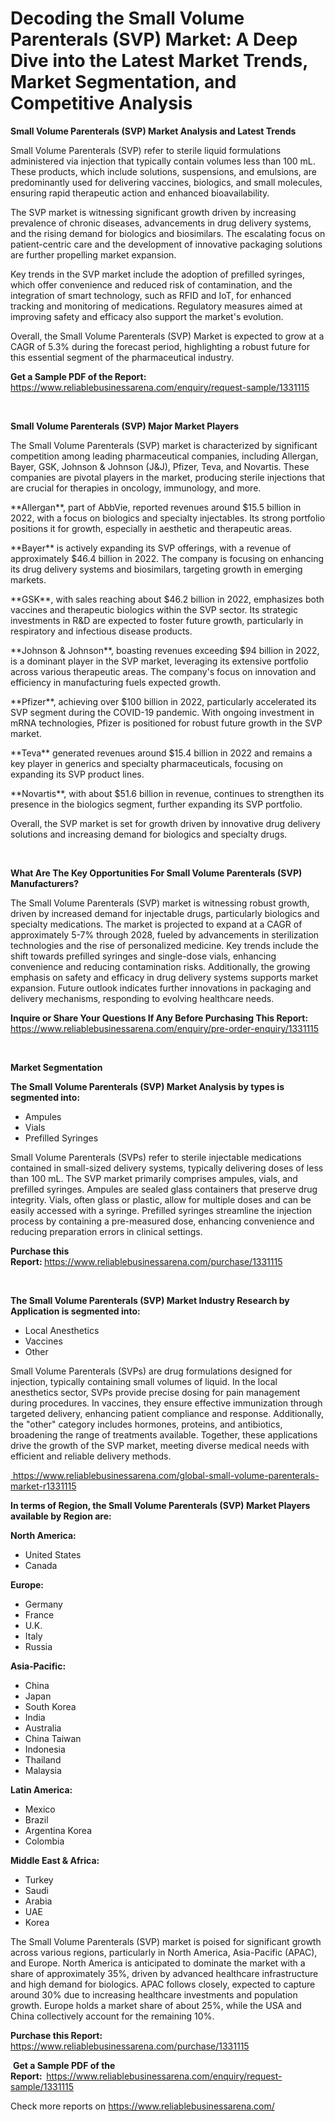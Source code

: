 <p><h1>Decoding the Small Volume Parenterals (SVP) Market: A Deep Dive into the Latest Market Trends, Market Segmentation, and Competitive Analysis</h1></p><p><strong>Small Volume Parenterals (SVP) Market Analysis and Latest Trends</strong></p>
<p><p>Small Volume Parenterals (SVP) refer to sterile liquid formulations administered via injection that typically contain volumes less than 100 mL. These products, which include solutions, suspensions, and emulsions, are predominantly used for delivering vaccines, biologics, and small molecules, ensuring rapid therapeutic action and enhanced bioavailability. </p><p>The SVP market is witnessing significant growth driven by increasing prevalence of chronic diseases, advancements in drug delivery systems, and the rising demand for biologics and biosimilars. The escalating focus on patient-centric care and the development of innovative packaging solutions are further propelling market expansion. </p><p>Key trends in the SVP market include the adoption of prefilled syringes, which offer convenience and reduced risk of contamination, and the integration of smart technology, such as RFID and IoT, for enhanced tracking and monitoring of medications. Regulatory measures aimed at improving safety and efficacy also support the market's evolution. </p><p>Overall, the Small Volume Parenterals (SVP) Market is expected to grow at a CAGR of 5.3% during the forecast period, highlighting a robust future for this essential segment of the pharmaceutical industry.</p></p>
<p><strong>Get a Sample PDF of the Report:&nbsp;</strong> <a href="https://www.reliablebusinessarena.com/enquiry/request-sample/1331115?utm_campaign=2485&utm_medium=2&utm_source=Github&utm_content=ia&utm_term=05032025&utm_id=small-volume-parenterals-svp">https://www.reliablebusinessarena.com/enquiry/request-sample/1331115</a></p>
<p>&nbsp;</p>
<p><strong>Small Volume Parenterals (SVP) Major Market Players</strong></p>
<p><p>The Small Volume Parenterals (SVP) market is characterized by significant competition among leading pharmaceutical companies, including Allergan, Bayer, GSK, Johnson & Johnson (J&J), Pfizer, Teva, and Novartis. These companies are pivotal players in the market, producing sterile injections that are crucial for therapies in oncology, immunology, and more.</p><p>**Allergan**, part of AbbVie, reported revenues around $15.5 billion in 2022, with a focus on biologics and specialty injectables. Its strong portfolio positions it for growth, especially in aesthetic and therapeutic areas.</p><p>**Bayer** is actively expanding its SVP offerings, with a revenue of approximately $46.4 billion in 2022. The company is focusing on enhancing its drug delivery systems and biosimilars, targeting growth in emerging markets.</p><p>**GSK**, with sales reaching about $46.2 billion in 2022, emphasizes both vaccines and therapeutic biologics within the SVP sector. Its strategic investments in R&D are expected to foster future growth, particularly in respiratory and infectious disease products.</p><p>**Johnson & Johnson**, boasting revenues exceeding $94 billion in 2022, is a dominant player in the SVP market, leveraging its extensive portfolio across various therapeutic areas. The company's focus on innovation and efficiency in manufacturing fuels expected growth.</p><p>**Pfizer**, achieving over $100 billion in 2022, particularly accelerated its SVP segment during the COVID-19 pandemic. With ongoing investment in mRNA technologies, Pfizer is positioned for robust future growth in the SVP market.</p><p>**Teva** generated revenues around $15.4 billion in 2022 and remains a key player in generics and specialty pharmaceuticals, focusing on expanding its SVP product lines.</p><p>**Novartis**, with about $51.6 billion in revenue, continues to strengthen its presence in the biologics segment, further expanding its SVP portfolio.</p><p>Overall, the SVP market is set for growth driven by innovative drug delivery solutions and increasing demand for biologics and specialty drugs.</p></p>
<p>&nbsp;</p>
<p><strong>What Are The Key Opportunities For Small Volume Parenterals (SVP) Manufacturers?</strong></p>
<p><p>The Small Volume Parenterals (SVP) market is witnessing robust growth, driven by increased demand for injectable drugs, particularly biologics and specialty medications. The market is projected to expand at a CAGR of approximately 5-7% through 2028, fueled by advancements in sterilization technologies and the rise of personalized medicine. Key trends include the shift towards prefilled syringes and single-dose vials, enhancing convenience and reducing contamination risks. Additionally, the growing emphasis on safety and efficacy in drug delivery systems supports market expansion. Future outlook indicates further innovations in packaging and delivery mechanisms, responding to evolving healthcare needs.</p></p>
<p><strong>Inquire or Share Your Questions If Any Before Purchasing This Report:</strong> <a href="https://www.reliablebusinessarena.com/enquiry/pre-order-enquiry/1331115?utm_campaign=2485&utm_medium=2&utm_source=Github&utm_content=ia&utm_term=05032025&utm_id=small-volume-parenterals-svp">https://www.reliablebusinessarena.com/enquiry/pre-order-enquiry/1331115</a></p>
<p>&nbsp;</p>
<p><strong>Market Segmentation</strong></p>
<p><strong>The Small Volume Parenterals (SVP) Market Analysis by types is segmented into:</strong></p>
<p><ul><li>Ampules</li><li>Vials</li><li>Prefilled Syringes</li></ul></p>
<p><p>Small Volume Parenterals (SVPs) refer to sterile injectable medications contained in small-sized delivery systems, typically delivering doses of less than 100 mL. The SVP market primarily comprises ampules, vials, and prefilled syringes. Ampules are sealed glass containers that preserve drug integrity. Vials, often glass or plastic, allow for multiple doses and can be easily accessed with a syringe. Prefilled syringes streamline the injection process by containing a pre-measured dose, enhancing convenience and reducing preparation errors in clinical settings.</p></p>
<p><strong>Purchase this Report:&nbsp;</strong><a href="https://www.reliablebusinessarena.com/purchase/1331115?utm_campaign=2485&utm_medium=2&utm_source=Github&utm_content=ia&utm_term=05032025&utm_id=small-volume-parenterals-svp">https://www.reliablebusinessarena.com/purchase/1331115</a></p>
<p>&nbsp;</p>
<p><strong>The Small Volume Parenterals (SVP) Market Industry Research by Application is segmented into:</strong></p>
<p><ul><li>Local Anesthetics</li><li>Vaccines</li><li>Other</li></ul></p>
<p><p>Small Volume Parenterals (SVPs) are drug formulations designed for injection, typically containing small volumes of liquid. In the local anesthetics sector, SVPs provide precise dosing for pain management during procedures. In vaccines, they ensure effective immunization through targeted delivery, enhancing patient compliance and response. Additionally, the "other" category includes hormones, proteins, and antibiotics, broadening the range of treatments available. Together, these applications drive the growth of the SVP market, meeting diverse medical needs with efficient and reliable delivery methods.</p></p>
<p><a href="https://www.reliablebusinessarena.com/global-small-volume-parenterals-market-r1331115?utm_campaign=2485&utm_medium=2&utm_source=Github&utm_content=ia&utm_term=05032025&utm_id=small-volume-parenterals-svp">&nbsp;https://www.reliablebusinessarena.com/global-small-volume-parenterals-market-r1331115</a></p>
<p><strong>In terms of Region, the Small Volume Parenterals (SVP) Market Players available by Region are:</strong></p>
<p>
    <p> <strong> North America: </strong>
        <ul>
            <li>United States</li>
            <li>Canada</li>
        </ul>
        </p> 
    <p> <strong> Europe: </strong>
        <ul>
            <li>Germany</li>
            <li>France</li>
            <li>U.K.</li>
            <li>Italy</li>
            <li>Russia</li>
        </ul>
        </p> 
    <p> <strong> Asia-Pacific: </strong>
        <ul>
            <li>China</li>
            <li>Japan</li>
            <li>South Korea</li>
            <li>India</li>
            <li>Australia</li>
            <li>China Taiwan</li>
            <li>Indonesia</li>
            <li>Thailand</li>
            <li>Malaysia</li>
        </ul>
        </p> 
    <p> <strong> Latin America: </strong>
        <ul>
            <li>Mexico</li>
            <li>Brazil</li>
            <li>Argentina Korea</li>
            <li>Colombia</li>
        </ul>
        </p> 
    <p> <strong> Middle East & Africa: </strong>
        <ul>
            <li>Turkey</li>
            <li>Saudi</li>
            <li>Arabia</li>
            <li>UAE</li>
            <li>Korea</li>
        </ul>
    </p>
    </p>
<p><p>The Small Volume Parenterals (SVP) market is poised for significant growth across various regions, particularly in North America, Asia-Pacific (APAC), and Europe. North America is anticipated to dominate the market with a share of approximately 35%, driven by advanced healthcare infrastructure and high demand for biologics. APAC follows closely, expected to capture around 30% due to increasing healthcare investments and population growth. Europe holds a market share of about 25%, while the USA and China collectively account for the remaining 10%.</p></p>
<p><strong>Purchase this Report: </strong><a href="https://www.reliablebusinessarena.com/purchase/1331115?utm_campaign=2485&utm_medium=2&utm_source=Github&utm_content=ia&utm_term=05032025&utm_id=small-volume-parenterals-svp">https://www.reliablebusinessarena.com/purchase/1331115</a></p>
<p>&nbsp;<strong>Get a Sample PDF of the Report:&nbsp;&nbsp;</strong><a href="https://www.reliablebusinessarena.com/enquiry/request-sample/1331115?utm_campaign=2485&utm_medium=2&utm_source=Github&utm_content=ia&utm_term=05032025&utm_id=small-volume-parenterals-svp">https://www.reliablebusinessarena.com/enquiry/request-sample/1331115</a></p>
<p><strong></strong></p>
<p>Check more reports on <a href="https://www.reliablebusinessarena.com/?utm_campaign=2485&utm_medium=2&utm_source=Github&utm_content=ia&utm_term=05032025&utm_id=small-volume-parenterals-svp">https://www.reliablebusinessarena.com/</a></p>